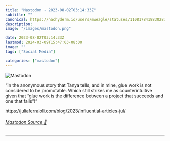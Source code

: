 ```yaml
---
title: "Mastodon - 2023-08-02T03:14:33Z"
subtitle: ""
canonical: https://hachyderm.io/users/mweagle/statuses/110817841883028305
description:
image: "/images/mastodon.png"

date: 2023-08-02T03:14:33Z
lastmod: 2024-03-09T15:47:03-08:00
image: ""
tags: ["Social Media"]

categories: ["mastodon"]
---
```

![Mastodon](/images/mastodon.png)

<p>“In the anonymous story that Tanya tells, and in mine, glue work is not considered to be promotable. Which still strikes me as counterintuitive given that “glue work is the difference between a project that succeeds and one that fails”!”</p><p><a href="https://juliaferraioli.com/blog/2023/influential-articles-jul/" target="_blank" rel="nofollow noopener noreferrer" translate="no"><span class="invisible">https://</span><span class="ellipsis">juliaferraioli.com/blog/2023/i</span><span class="invisible">nfluential-articles-jul/</span></a></p>


###### [Mastodon Source 🐘](https://hachyderm.io/@mweagle/110817841883028305)

___
